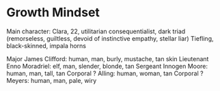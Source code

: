 
# Growth Mindset

Main character:
Clara, 22, utilitarian consequentialist, dark triad (remorseless, guiltless, devoid of instinctive empathy, stellar liar)
Tiefling, black-skinned, impala horns

Major James Clifford: human, man, burly, mustache, tan skin
Lieutenant Enno Moradriel: elf, man, slender, blonde, tan
Sergeant Innogen Moore: human, man, tall, tan
Corporal ? Alling: human, woman, tan
Corporal ? Meyers: human, man, pale, wiry
